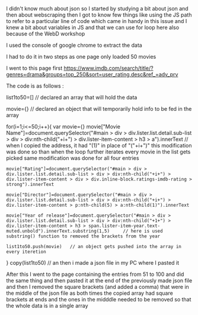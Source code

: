I didn't know much about json so I started by studying a bit about json and then about webscraping then I got to know few things like using the JS path to refer to a particular line of code which came in handy in this issue and I knew a bit about variables in JS and that we can use for loop here also because of the WebD workshop

I used the console of google chrome to extract the data

I had to do it in two steps as one page only loaded 50 movies

I went to this page first 
https://www.imdb.com/search/title/?genres=drama&groups=top_250&sort=user_rating,desc&ref_=adv_prv

The code is as follows :

list1to50=[]    // declared an array that will hold the data

movie={}        // declared an object that will temporarily hold info to be fed in the array

for(i=1;i<=50;i++){
    var movie={}
    movie["Movie Name"]=document.querySelector("#main > div > div.lister.list.detail.sub-list > div > div:nth-child("+i+") > div.lister-item-content > h3 > a").innerText       // when I copied the address, it had "(1)" in place of "("+i+")" this modification was done so than when the loop further iterates every movie in the list gets picked same modification was done for all four entries
    
    movie["Rating"]=document.querySelector("#main > div > div.lister.list.detail.sub-list > div > div:nth-child("+i+") > div.lister-item-content > div > div.inline-block.ratings-imdb-rating > strong").innerText
    
    movie["Director"]=document.querySelector("#main > div > div.lister.list.detail.sub-list > div > div:nth-child("+i+") > div.lister-item-content > p:nth-child(5) > a:nth-child(1)").innerText
    
    movie["Year of release"]=document.querySelector("#main > div > div.lister.list.detail.sub-list > div > div:nth-child("+1+") > div.lister-item-content > h3 > span.lister-item-year.text-muted.unbold").innerText.substring(1,5)     // here is used substring() function to removed the brackets from the year
    
	list1to50.push(movie)   // an object gets pushed into the array in every iteretion
}
copy(list1to50)     // an then i made a json file in my PC where I pasted it


After this I went to the page containing the entries from 51 to 100 and did the same thing and then pasted it at the end of the previously made json file and then I removed the square brackets (and added a comma) that were in the middle of the json file as both times the copied array had square brackets at ends and the ones in the midddle needed to be removed so that the whole data is in a single array
